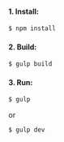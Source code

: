 #### 1. Install:

```sh
$ npm install
```

#### 2. Build:

```sh
$ gulp build
```

#### 3. Run:

```sh
$ gulp
```
or

```sh
$ gulp dev
```
